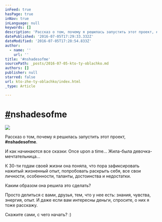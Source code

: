 ```yaml
---
inFeed: true
hasPage: true
inNav: true
inLanguage: null
keywords: []
description: 'Рассказ о том, почему я решилась запустить этот проект, #nshadesofme.'
datePublished: '2016-07-05T17:29:33.332Z'
dateModified: '2016-07-05T17:28:54.833Z'
author:
  - name: ''
    url: ''
title: '#nshadesofme'
sourcePath: _posts/2016-07-05-kto-ty-oblachko.md
authors: []
publisher: null
starred: false
url: kto-zhe-ty-oblachko/index.html
_type: Article

---
```

# [\#][0]nshadesofme
![](https://the-grid-user-content.s3-us-west-2.amazonaws.com/9ea9d5d2-4dd2-4cac-bda8-96fdbb7afcee.jpg)

Рассказ о том, почему я решилась запустить этот проект, **\#nshadesofme**.

И как начинаются все сказки: Once upon a time... Жила-была девочка-мечтательница...

К 30-ти годам своей жизни она поняла, что пора зафиксировать нажитый жизненный опыт, попробовать раскрыть себя, все свои личности, особенности, таланты, достоинства и недостатки.

Каким образом она решила это сделать?

Просто делиться с вами, друзья, тем, что у нее есть: знания, чувства, энергия, опыт. И даже если вам интересны деньги, спросите, о них я тоже расскажу.

Cкажите сами, с чего начать? :)

[0]: null